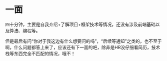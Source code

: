# 一面
四十分钟，主要是自我介绍+了解项目+框架技术等情况，还没有涉及前端基础以及算法、编程等。

但是最后有问“你对于我这边有什么想要问的吗”，“后续等通知”之类的，也不至于啊，什么问题都答上来了，应该还有下一面的吧，除非是HR没仔细看简历，技术栈等东西完全不匹配的情况，哦不！
